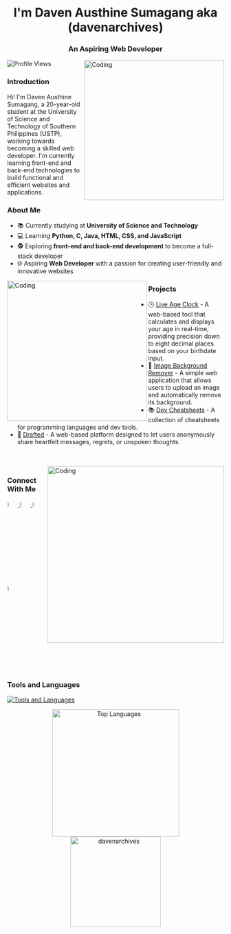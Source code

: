 <h1 align="center">I'm Daven Austhine Sumagang aka (davenarchives)</h1>
<h3 align="center">An Aspiring Web Developer</h3>

<img align="right" alt="Coding" width="325" src="https://github.com/user-attachments/assets/5845e52a-77ab-4489-aef2-000a9bf00240">

<p align="left">
  <img src="https://komarev.com/ghpvc/?username=davenarchives&label=Profile%20views&color=0e75b6&style=flat" alt="Profile Views" />
</p>

<h3>Introduction</h3>
<p align="left">
  Hi! I'm Daven Austhine Sumagang, a 20-year-old student at the University of Science and Technology of Southern Philippines (USTP), working towards becoming a skilled web developer. I'm currently learning front-end and back-end technologies to build functional and efficient websites and applications.
</p>

<h3>About Me</h3>
<ul>
  <li>📚 Currently studying at <b>University of Science and Technology</b></li>
  <li>💻 Learning <b>Python, C, Java, HTML, CSS, and JavaScript</b></li>
  <li>🕵 Exploring <b>front-end and back-end development</b> to become a full-stack developer</li>
  <li>🌐 Aspiring <b>Web Developer</b> with a passion for creating user-friendly and innovative websites</li>
</ul>

<img align="left" alt="Coding" width="325" src="https://github.com/user-attachments/assets/9b69c230-77fd-4d08-a068-93d61d9de436">

<h3>Projects</h3>
<ul>
  <li>🕒 <a href="https://ageclock.vercel.app/" target="_blank">Live Age Clock</a> - A web-based tool that calculates and displays your age in real-time, providing precision down to eight decimal places based on your birthdate input.</li>
  <li>🌄 <a href="https://bgclear.vercel.app/" target="_blank">Image Background Remover</a> - A simple web application that allows users to upload an image and automatically remove its background. </li>
  <li>📚 <a href="https://devcheatsheets.vercel.app/" target="_blank">Dev Cheatsheets</a> - A collection of cheatsheets for programming languages and dev tools. </li>
  <li>📧 <a href="http://drafted.fwh.is/" target="_blank">Drafted</a> - A web-based platform designed to let users anonymously share heartfelt messages, regrets, or unspoken thoughts. </li>
</ul>

<br>
<br>

<img align="right" alt="Coding" width="410" src="https://github.com/user-attachments/assets/df7138f6-1f0b-4a45-8bc7-022f24eafca3">


<div align="left">
  <h3>Connect With Me</h3>
  <p>
    <a href="https://discord.gg/nnZtE8EQTB" target="_blank">
      <img style="width: 5%;" src="https://github.com/user-attachments/assets/965b5f2a-e957-4e67-8ba1-bd8512f452cc" />
    </a>
    <a href="https://www.facebook.com/daven2004" target="_blank">
      <img style="width: 5%;" alt="Facebook" src="https://github.com/user-attachments/assets/3c389fa1-24eb-451a-8b20-0869474187cf" />
    </a>
    <a href="https://github.com/davenarchives" target="_blank">
      <img style="width: 5%;" alt="GitHub" src="https://github.com/user-attachments/assets/6550c54c-0785-4c2c-933e-5bb8d0e1fffb" />
    </a>
    <a href="https://www.linkedin.com/in/daven-austhine-sumagang-368817339/" target="_blank">
      <img style="width: 5%;" alt="LinkedIn" src="https://github.com/user-attachments/assets/b3572b94-1808-49b1-a140-906311b5de5e" />
    </a>
  </p>
</div>

<div align="left">
  <h3>Tools and Languages</h3>
  <p>
    <a href="https://skillicons.dev">
      <img src="https://skillicons.dev/icons?i=c,python,java,html,css,javascript,git,mysql,pycharm,vscode,figma,markdown,docker&perline=7" alt="Tools and Languages"/>
    </a>
  </p>
</div>



<div align="center">
  <img height="295px" src="https://github-readme-stats.vercel.app/api/top-langs?username=davenarchives&show_icons=true&locale=en&layout=compact" alt="Top Languages"/>
</div>

<div align="center">
  <img height="210px" src="https://github-readme-streak-stats.herokuapp.com/?user=davenarchives&" alt="davenarchives"/>
</div>
